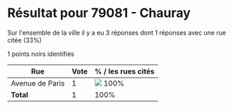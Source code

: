 # Résultat pour 79081 - Chauray

Sur l'ensemble de la ville il y a eu 3 réponses dont 1 réponses avec une rue citée (33%)

1 points noirs identifiés

| Rue | Vote | % / les rues cités|
|-----|------|-------------------|
| Avenue de Paris | 1 | <img src="../../img/bar_100.gif" />&nbsp;100%|
| **Total** | 1 | 100%|
